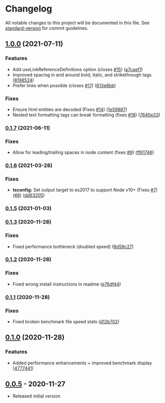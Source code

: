 # Changelog

All notable changes to this project will be documented in this file. See [standard-version](https://github.com/conventional-changelog/standard-version) for commit guidelines.

## [1.0.0](https://github.com/crosstype/node-html-markdown/compare/v0.1.7...v1.0.0) (2021-07-11)


### Features

* Add useLinkReferenceDefinitions option (closes [#15](https://github.com/crosstype/node-html-markdown/issues/15)) ([a7caef1](https://github.com/crosstype/node-html-markdown/commit/a7caef106a37a5de618e7072ed4e329a1c4c4f95))
* Improved spacing in and around bold, italic, and strikethrough tags ([8198524](https://github.com/crosstype/node-html-markdown/commit/8198524680ec3e6e5d8578b18fe58067158774bb))
* Prefer <inline> links when possible (closes [#17](https://github.com/crosstype/node-html-markdown/issues/17)) ([613e8bb](https://github.com/crosstype/node-html-markdown/commit/613e8bb5d39ca84efcce13c33c1fda8206a9d924))


### Fixes

* Ensure html entities are decoded (Fixes [#14](https://github.com/crosstype/node-html-markdown/issues/14)) ([1e59887](https://github.com/crosstype/node-html-markdown/commit/1e59887ea9baea37d72d977943cfda936e925924))
* Nested text formatting tags can break formatting (fixes [#18](https://github.com/crosstype/node-html-markdown/issues/18)) ([7640e33](https://github.com/crosstype/node-html-markdown/commit/7640e334936e6cd678cc1ea960b77135832afd55))

### [0.1.7](https://github.com/crosstype/node-html-markdown/compare/v0.1.6...v0.1.7) (2021-06-11)


### Fixes

* Allow for leading/trailing spaces in node content (fixes [#9](https://github.com/crosstype/node-html-markdown/issues/9)) ([ff61746](https://github.com/crosstype/node-html-markdown/commit/ff617463d9a0c18f5c58f31feda0c06a69a34d27))

### [0.1.6](https://github.com/crosstype/node-html-markdown/compare/v0.1.5...v0.1.6) (2021-03-28)


### Fixes

* **tsconfig:** Set output target to es2017 to support Node v10+ (Fixes [#7](https://github.com/crosstype/node-html-markdown/issues/7)) ([#8](https://github.com/crosstype/node-html-markdown/issues/8)) ([dd63205](https://github.com/crosstype/node-html-markdown/commit/dd63205a5019ab84ac5010cf0e2f06cbc5ffabb2))

### [0.1.5](https://github.com/crosstype/node-html-markdown/compare/v0.1.4...v0.1.5) (2021-01-03)

### [0.1.3](https://github.com/crosstype/node-html-markdown/compare/v0.1.2...v0.1.3) (2020-11-28)


### Fixes

* Fixed performance bottleneck (doubled speed) ([6d59c27](https://github.com/crosstype/node-html-markdown/commit/6d59c275f5f812d998ad36c09aeafa84191ed0a9))

### [0.1.2](https://github.com/crosstype/node-html-markdown/compare/v0.1.1...v0.1.2) (2020-11-28)


### Fixes

* Fixed wrong install instructions in readme ([e76df44](https://github.com/crosstype/node-html-markdown/commit/e76df44d3244888238a8962b5559e3a19a53675b))

### [0.1.1](https://github.com/crosstype/node-html-markdown/compare/v0.0.3...v0.1.1) (2020-11-28)


### Fixes

* Fixed broken benchmark file speed stats ([d12b702](https://github.com/crosstype/node-html-markdown/commit/d12b702274a2872d38d2b53269929002fc3924b7))


## [0.1.0](https://github.com/crosstype/node-html-markdown/compare/v0.0.3...v0.1.0) (2020-11-28)


### Features

* Added performance enhancements + improved benchmark display ([4777441](https://github.com/crosstype/node-html-markdown/commit/477744167d4e1ffce8c7bcbfbc34b5cd88aabf74))


## [0.0.5](https://github.com/crosstype/node-html-markdown/v0.0.0...v0.0.5) - 2020-11-27

- Released initial version
